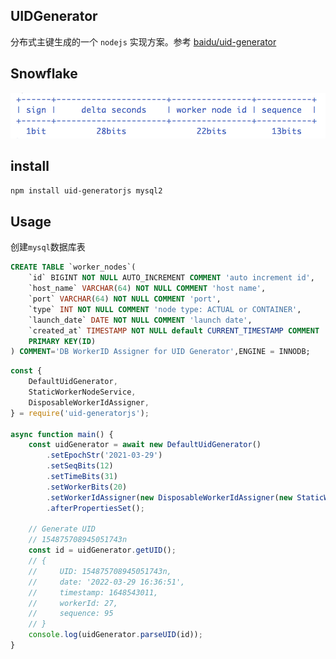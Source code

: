 ## UIDGenerator

分布式主键生成的一个 `nodejs` 实现方案。参考 [baidu/uid-generator](https://github.com/baidu/uid-generator)

## Snowflake
![Snowflake](docs/snowflake.png)

## install
```bash
npm install uid-generatorjs mysql2
```

## Usage
创建`mysql`数据库表
```sql
CREATE TABLE `worker_nodes`(
    `id` BIGINT NOT NULL AUTO_INCREMENT COMMENT 'auto increment id',
    `host_name` VARCHAR(64) NOT NULL COMMENT 'host name',
    `port` VARCHAR(64) NOT NULL COMMENT 'port',
    `type` INT NOT NULL COMMENT 'node type: ACTUAL or CONTAINER',
    `launch_date` DATE NOT NULL COMMENT 'launch date',
    `created_at` TIMESTAMP NOT NULL default CURRENT_TIMESTAMP COMMENT 'created time',
    PRIMARY KEY(ID)
) COMMENT='DB WorkerID Assigner for UID Generator',ENGINE = INNODB;
```

```javascript
const {
    DefaultUidGenerator, 
    StaticWorkerNodeService, 
    DisposableWorkerIdAssigner,
} = require('uid-generatorjs');

async function main() {
    const uidGenerator = await new DefaultUidGenerator()
        .setEpochStr('2021-03-29')
        .setSeqBits(12)
        .setTimeBits(31)
        .setWorkerBits(20)
        .setWorkerIdAssigner(new DisposableWorkerIdAssigner(new StaticWorkerNodeService(1)))
        .afterPropertiesSet();

    // Generate UID
    // 154875708945051743n
    const id = uidGenerator.getUID();
    // {
    //     UID: 154875708945051743n,
    //     date: '2022-03-29 16:36:51',
    //     timestamp: 1648543011,
    //     workerId: 27,
    //     sequence: 95
    // }
    console.log(uidGenerator.parseUID(id));
}
```
